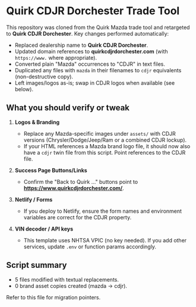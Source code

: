 # Quirk CDJR Dorchester Trade Tool

This repository was cloned from the Quirk Mazda trade tool and retargeted to **Quirk CDJR Dorchester**.
Key changes performed automatically:

- Replaced dealership name to **Quirk CDJR Dorchester**.
- Updated domain references to **quirkcdjrdorchester.com** (with `https://www.` where appropriate).
- Converted plain "Mazda" occurrences to "CDJR" in text files.
- Duplicated any files with `mazda` in their filenames to `cdjr` equivalents (non-destructive copy).
- Left images/logos as-is; swap in CDJR logos when available (see below).

## What you should verify or tweak

1. **Logos & Branding**
   - Replace any Mazda-specific images under `assets/` with CDJR versions (Chrysler/Dodge/Jeep/Ram or a combined CDJR lockup).
   - If your HTML references a Mazda brand logo file, it should now also have a `cdjr` twin file from this script. Point references to the CDJR file.

2. **Success Page Buttons/Links**
   - Confirm the "Back to Quirk ..." buttons point to **https://www.quirkcdjrdorchester.com/**.

3. **Netlify / Forms**
   - If you deploy to Netlify, ensure the form names and environment variables are correct for the CDJR property.

4. **VIN decoder / API keys**
   - This template uses NHTSA VPIC (no key needed). If you add other services, update `.env` or function params accordingly.

## Script summary

- 5 files modified with textual replacements.
- 0 brand asset copies created (mazda -> cdjr).

Refer to this file for migration pointers.
